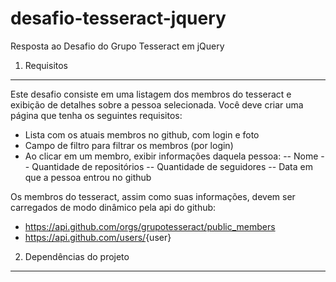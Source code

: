 # desafio-tesseract-jquery

Resposta ao Desafio do Grupo Tesseract em jQuery

1. Requisitos

---

Este desafio consiste em uma listagem dos membros do tesseract e exibição de detalhes
sobre a pessoa selecionada.
Você deve criar uma página que tenha os seguintes requisitos:

- Lista com os atuais membros no github, com login e foto
- Campo de filtro para filtrar os membros (por login)
- Ao clicar em um membro, exibir informações daquela pessoa:
  -- Nome
  -- Quantidade de repositórios
  -- Quantidade de seguidores
  -- Data em que a pessoa entrou no github

Os membros do tesseract, assim como suas informações, devem ser carregados de modo
dinâmico pela api do github:

- https://api.github.com/orgs/grupotesseract/public_members
- https://api.github.com/users/​ {user}

2. Dependências do projeto

---
